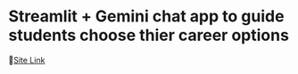 # Streamlit + Gemini chat app to guide students choose thier career options

🔗[Site Link](https://careerguide4u.streamlit.app/)
